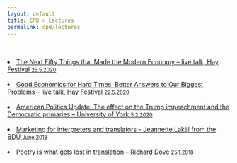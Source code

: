 ```yaml
---
layout: default
title: CPD > Lectures
permalink: cpd/lectures
---
```

<br>
<br>
<li><a href="https://www.hayfestival.com/p-16779-tim-harford.aspx" target="_blank">The Next Fifty Things that Made the Modern Economy – live talk, Hay Festival <small>25.5.2020</small></a></li>  
<br>
<li><a href="https://www.hayfestival.com/p-16752-esther-duflo-chaired-by-evan-davis.aspx" target="_blank">Good Economics for Hard Times: Better Answers to Our Biggest Problems – live talk, Hay Festival <small>22.5.2020</small></a></li>  
<br>
<li><a href="https://www.york.ac.uk/news-and-events/events/public-lectures/spring-2020/american-update/" target="_blank">American Politics Update: The effect on the Trump impeachment and the Democratic primaries – University of York <small>5.2.2020</small></a></li>  
<br>
<li><a href="http://www.lakel-translation.de/" target="_blank">Marketing for interpreters and translators – Jeannette Lakèl from the BDÜ <small>June 2018</small></a></li>  
<br>
<li><a href="https://www.carcanet.co.uk/cgi-bin/indexer?owner_id=178" target="_blank">Poetry is what gets lost in translation – Richard Dove <small>25.1.2018</small></a></li>